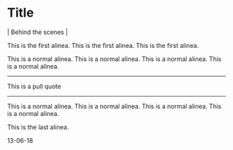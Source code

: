 Title
=====

| Behind the scenes |

This is the first alinea. This is the first alinea. This is the first alinea.

This is a normal alinea. This is a normal alinea. This is a normal alinea. This is a normal alinea.

---

This is a pull quote

---

This is a normal alinea. This is a normal alinea. This is a normal alinea. This is a normal alinea.

This is the last alinea.

13-06-18